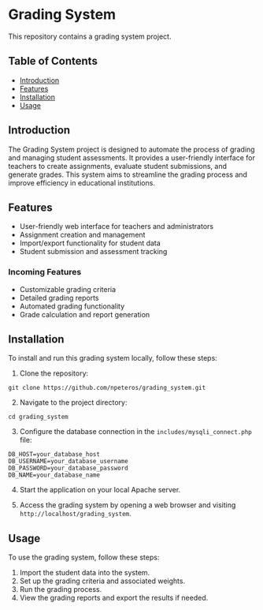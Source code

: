 # Grading System

This repository contains a grading system project.

## Table of Contents
- [Introduction](#introduction)
- [Features](#features)
- [Installation](#installation)
- [Usage](#usage)

## Introduction
The Grading System project is designed to automate the process of grading and managing student assessments. It provides a user-friendly interface for teachers to create assignments, evaluate student submissions, and generate grades. This system aims to streamline the grading process and improve efficiency in educational institutions.

## Features
- User-friendly web interface for teachers and administrators
- Assignment creation and management
- Import/export functionality for student data
- Student submission and assessment tracking
### Incoming Features
- Customizable grading criteria
- Detailed grading reports
- Automated grading functionality 
- Grade calculation and report generation

## Installation
To install and run this grading system locally, follow these steps:

1. Clone the repository:

```shell
git clone https://github.com/npeteros/grading_system.git
```

2. Navigate to the project directory:

```shell
cd grading_system
```

3. Configure the database connection in the `includes/mysqli_connect.php` file:

```shell
DB_HOST=your_database_host
DB_USERNAME=your_database_username
DB_PASSWORD=your_database_password
DB_NAME=your_database_name
```

4. Start the application on your local Apache server.

6. Access the grading system by opening a web browser and visiting `http://localhost/grading_system`.

## Usage
To use the grading system, follow these steps:

1. Import the student data into the system.
2. Set up the grading criteria and associated weights.
3. Run the grading process.
4. View the grading reports and export the results if needed.
